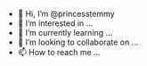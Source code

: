 - 👋 Hi, I’m @princesstemmy
- 👀 I’m interested in ...
- 🌱 I’m currently learning ...
- 💞️ I’m looking to collaborate on ...
- 📫 How to reach me ...

<!---
princesstemmy/princesstemmy is a ✨ special ✨ repository because its `README.md` (this file) appears on your GitHub profile.
You can click the Preview link to take a look at your changes.
--->
